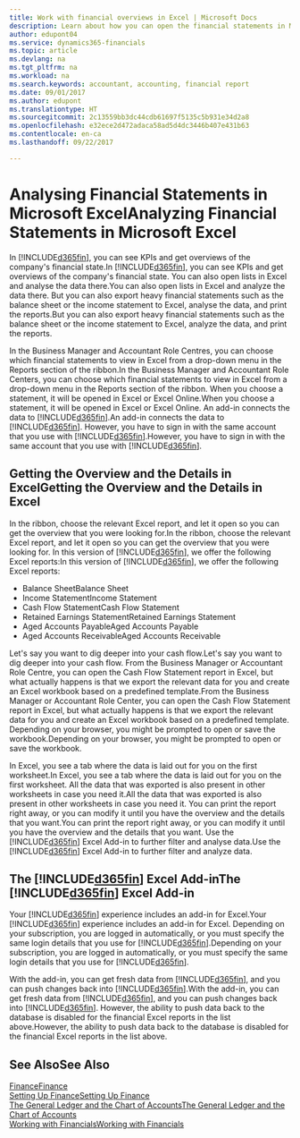 ```yaml
---
title: Work with financial overviews in Excel | Microsoft Docs
description: Learn about how you can open the financial statements in Microsoft Excel from Dynamics 365 for Financials for better analysis.
author: edupont04
ms.service: dynamics365-financials
ms.topic: article
ms.devlang: na
ms.tgt_pltfrm: na
ms.workload: na
ms.search.keywords: accountant, accounting, financial report
ms.date: 09/01/2017
ms.author: edupont
ms.translationtype: HT
ms.sourcegitcommit: 2c13559bb3dc44cdb61697f5135c5b931e34d2a8
ms.openlocfilehash: e32ece2d472adaca58ad5d4dc3446b407e431b63
ms.contentlocale: en-ca
ms.lasthandoff: 09/22/2017

---
```

# <a name="analyzing-financial-statements-in-microsoft-excel"></a><span data-ttu-id="4ed17-103">Analysing Financial Statements in Microsoft Excel</span><span class="sxs-lookup"><span data-stu-id="4ed17-103">Analyzing Financial Statements in Microsoft Excel</span></span>
<span data-ttu-id="4ed17-104">In [!INCLUDE[d365fin](includes/d365fin_md.md)], you can see KPIs and get overviews of the company's financial state.</span><span class="sxs-lookup"><span data-stu-id="4ed17-104">In [!INCLUDE[d365fin](includes/d365fin_md.md)], you can see KPIs and get overviews of the company's financial state.</span></span> <span data-ttu-id="4ed17-105">You can also open lists in Excel and analyse the data there.</span><span class="sxs-lookup"><span data-stu-id="4ed17-105">You can also open lists in Excel and analyze the data there.</span></span> <span data-ttu-id="4ed17-106">But you can also export heavy financial statements such as the balance sheet or the income statement to Excel, analyse the data, and print the reports.</span><span class="sxs-lookup"><span data-stu-id="4ed17-106">But you can also export heavy financial statements such as the balance sheet or the income statement to Excel, analyze the data, and print the reports.</span></span>  

<span data-ttu-id="4ed17-107">In the Business Manager and Accountant Role Centres, you can choose which financial statements to view in Excel from a drop-down menu in the Reports section of the ribbon.</span><span class="sxs-lookup"><span data-stu-id="4ed17-107">In the Business Manager and Accountant Role Centers, you can choose which financial statements to view in Excel from a drop-down menu in the Reports section of the ribbon.</span></span> <span data-ttu-id="4ed17-108">When you choose a statement, it will be opened in Excel or Excel Online.</span><span class="sxs-lookup"><span data-stu-id="4ed17-108">When you choose a statement, it will be opened in Excel or Excel Online.</span></span> <span data-ttu-id="4ed17-109">An add-in connects the data to [!INCLUDE[d365fin](includes/d365fin_md.md)].</span><span class="sxs-lookup"><span data-stu-id="4ed17-109">An add-in connects the data to [!INCLUDE[d365fin](includes/d365fin_md.md)].</span></span> <span data-ttu-id="4ed17-110">However, you have to sign in with the same account that you use with [!INCLUDE[d365fin](includes/d365fin_md.md)].</span><span class="sxs-lookup"><span data-stu-id="4ed17-110">However, you have to sign in with the same account that you use with [!INCLUDE[d365fin](includes/d365fin_md.md)].</span></span>  

## <a name="getting-the-overview-and-the-details-in-excel"></a><span data-ttu-id="4ed17-111">Getting the Overview and the Details in Excel</span><span class="sxs-lookup"><span data-stu-id="4ed17-111">Getting the Overview and the Details in Excel</span></span>
<span data-ttu-id="4ed17-112">In the ribbon, choose the relevant Excel report, and let it open so you can get the overview that you were looking for.</span><span class="sxs-lookup"><span data-stu-id="4ed17-112">In the ribbon, choose the relevant Excel report, and let it open so you can get the overview that you were looking for.</span></span> <span data-ttu-id="4ed17-113">In this version of [!INCLUDE[d365fin](includes/d365fin_md.md)], we offer the following Excel reports:</span><span class="sxs-lookup"><span data-stu-id="4ed17-113">In this version of [!INCLUDE[d365fin](includes/d365fin_md.md)], we offer the following Excel reports:</span></span>

- <span data-ttu-id="4ed17-114">Balance Sheet</span><span class="sxs-lookup"><span data-stu-id="4ed17-114">Balance Sheet</span></span>  
- <span data-ttu-id="4ed17-115">Income Statement</span><span class="sxs-lookup"><span data-stu-id="4ed17-115">Income Statement</span></span>  
- <span data-ttu-id="4ed17-116">Cash Flow Statement</span><span class="sxs-lookup"><span data-stu-id="4ed17-116">Cash Flow Statement</span></span>  
- <span data-ttu-id="4ed17-117">Retained Earnings Statement</span><span class="sxs-lookup"><span data-stu-id="4ed17-117">Retained Earnings Statement</span></span>  
- <span data-ttu-id="4ed17-118">Aged Accounts Payable</span><span class="sxs-lookup"><span data-stu-id="4ed17-118">Aged Accounts Payable</span></span>  
- <span data-ttu-id="4ed17-119">Aged Accounts Receivable</span><span class="sxs-lookup"><span data-stu-id="4ed17-119">Aged Accounts Receivable</span></span>  

<span data-ttu-id="4ed17-120">Let's say you want to dig deeper into your cash flow.</span><span class="sxs-lookup"><span data-stu-id="4ed17-120">Let's say you want to dig deeper into your cash flow.</span></span> <span data-ttu-id="4ed17-121">From the Business Manager or Accountant Role Centre, you can open the Cash Flow Statement report in Excel, but what actually happens is that we export the relevant data for you and create an Excel workbook based on a predefined template.</span><span class="sxs-lookup"><span data-stu-id="4ed17-121">From the Business Manager or Accountant Role Center, you can open the Cash Flow Statement report in Excel, but what actually happens is that we export the relevant data for you and create an Excel workbook based on a predefined template.</span></span> <span data-ttu-id="4ed17-122">Depending on your browser, you might be prompted to open or save the workbook.</span><span class="sxs-lookup"><span data-stu-id="4ed17-122">Depending on your browser, you might be prompted to open or save the workbook.</span></span>  

<span data-ttu-id="4ed17-123">In Excel, you see a tab where the data is laid out for you on the first worksheet.</span><span class="sxs-lookup"><span data-stu-id="4ed17-123">In Excel, you see a tab where the data is laid out for you on the first worksheet.</span></span> <span data-ttu-id="4ed17-124">All the data that was exported is also present in other worksheets in case you need it.</span><span class="sxs-lookup"><span data-stu-id="4ed17-124">All the data that was exported is also present in other worksheets in case you need it.</span></span> <span data-ttu-id="4ed17-125">You can print the report right away, or you can modify it until you have the overview and the details that you want.</span><span class="sxs-lookup"><span data-stu-id="4ed17-125">You can print the report right away, or you can modify it until you have the overview and the details that you want.</span></span> <span data-ttu-id="4ed17-126">Use the [!INCLUDE[d365fin](includes/d365fin_md.md)] Excel Add-in to further filter and analyse data.</span><span class="sxs-lookup"><span data-stu-id="4ed17-126">Use the [!INCLUDE[d365fin](includes/d365fin_md.md)] Excel Add-in to further filter and analyze data.</span></span>  

## <a name="the-included365finincludesd365finmdmd-excel-add-in"></a><span data-ttu-id="4ed17-127">The [!INCLUDE[d365fin](includes/d365fin_md.md)] Excel Add-in</span><span class="sxs-lookup"><span data-stu-id="4ed17-127">The [!INCLUDE[d365fin](includes/d365fin_md.md)] Excel Add-in</span></span>
<span data-ttu-id="4ed17-128">Your [!INCLUDE[d365fin](includes/d365fin_md.md)] experience includes an add-in for Excel.</span><span class="sxs-lookup"><span data-stu-id="4ed17-128">Your [!INCLUDE[d365fin](includes/d365fin_md.md)] experience includes an add-in for Excel.</span></span> <span data-ttu-id="4ed17-129">Depending on your subscription, you are logged in automatically, or you must specify the same login details that you use for [!INCLUDE[d365fin](includes/d365fin_md.md)].</span><span class="sxs-lookup"><span data-stu-id="4ed17-129">Depending on your subscription, you are logged in automatically, or you must specify the same login details that you use for [!INCLUDE[d365fin](includes/d365fin_md.md)].</span></span>  

<span data-ttu-id="4ed17-130">With the add-in, you can get fresh data from [!INCLUDE[d365fin](includes/d365fin_md.md)], and you can push changes back into [!INCLUDE[d365fin](includes/d365fin_md.md)].</span><span class="sxs-lookup"><span data-stu-id="4ed17-130">With the add-in, you can get fresh data from [!INCLUDE[d365fin](includes/d365fin_md.md)], and you can push changes back into [!INCLUDE[d365fin](includes/d365fin_md.md)].</span></span> <span data-ttu-id="4ed17-131">However, the ability to push data back to the database is disabled for the financial Excel reports in the list above.</span><span class="sxs-lookup"><span data-stu-id="4ed17-131">However, the ability to push data back to the database is disabled for the financial Excel reports in the list above.</span></span>  

## <a name="see-also"></a><span data-ttu-id="4ed17-132">See Also</span><span class="sxs-lookup"><span data-stu-id="4ed17-132">See Also</span></span>
[<span data-ttu-id="4ed17-133">Finance</span><span class="sxs-lookup"><span data-stu-id="4ed17-133">Finance</span></span>](finance.md)  
[<span data-ttu-id="4ed17-134">Setting Up Finance</span><span class="sxs-lookup"><span data-stu-id="4ed17-134">Setting Up Finance</span></span>](finance-setup-finance.md)  
[<span data-ttu-id="4ed17-135">The General Ledger and the Chart of Accounts</span><span class="sxs-lookup"><span data-stu-id="4ed17-135">The General Ledger and the Chart of Accounts</span></span>](finance-general-ledger.md)  
[<span data-ttu-id="4ed17-136">Working with Financials</span><span class="sxs-lookup"><span data-stu-id="4ed17-136">Working with Financials</span></span>](ui-work-product.md)  

